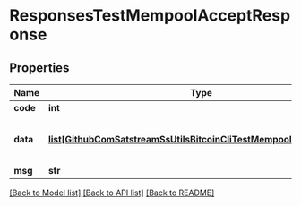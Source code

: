 # ResponsesTestMempoolAcceptResponse

## Properties
Name | Type | Description | Notes
------------ | ------------- | ------------- | -------------
**code** | **int** |  | [optional] 
**data** | [**list[GithubComSatstreamSsUtilsBitcoinCliTestMempoolAcceptResult]**](GithubComSatstreamSsUtilsBitcoinCliTestMempoolAcceptResult.md) | Results of mempool acceptance tests | [optional] 
**msg** | **str** |  | [optional] 

[[Back to Model list]](../README.md#documentation-for-models) [[Back to API list]](../README.md#documentation-for-api-endpoints) [[Back to README]](../README.md)

